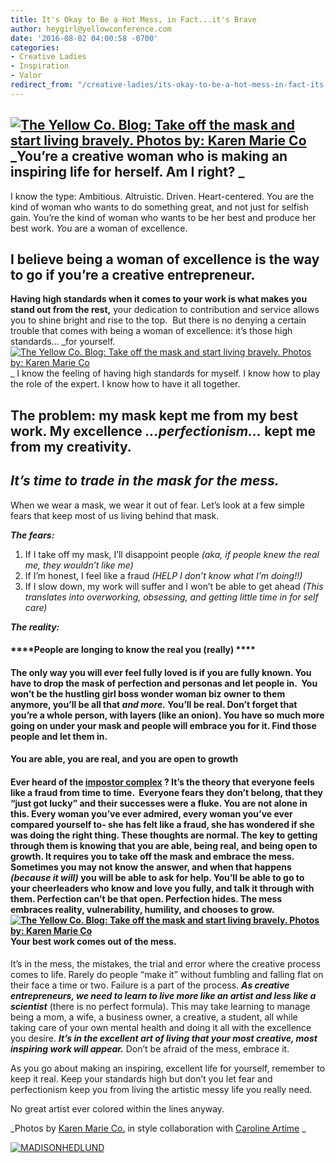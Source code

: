 ```yaml
---
title: It's Okay to Be a Hot Mess, in Fact...it's Brave
author: heygirl@yellowconference.com
date: '2016-08-02 04:00:58 -0700'
categories:
- Creative Ladies
- Inspiration
- Valor
redirect_from: "/creative-ladies/its-okay-to-be-a-hot-mess-in-fact-its-brave/"
---
```


## [![The Yellow Co. Blog: Take off the mask and start living bravely. Photos by: Karen Marie Co](http://yellowconference.com/wp-content/uploads/2016/08/HOT-MESS-BLOG-IMAGE-FINAL-2.jpg)](http://yellowconference.com/wp-content/uploads/2016/08/HOT-MESS-BLOG-IMAGE-FINAL-2.jpg)_You’re a creative woman who is making an inspiring life for herself. Am I right? _

I know the type: Ambitious. Altruistic. Driven. Heart-centered. You are the kind of woman who wants to do something great, and not just for selfish gain. You’re the kind of woman who wants to be her best and produce her best work. _You_ are a woman of excellence.

## I believe being a woman of excellence is the way to go if you’re a creative entrepreneur.

**Having high standards when it comes to your work is what makes you stand out from the rest,** your dedication to contribution and service allows you to shine bright and rise to the top.  But there is no denying a certain trouble that comes with being a woman of excellence: it’s those high standards… _for yourself.[![The Yellow Co. Blog: Take off the mask and start living bravely. Photos by: Karen Marie Co](http://yellowconference.com/wp-content/uploads/2016/07/MG_1248-683x1024.jpg)](http://yellowconference.com/wp-content/uploads/2016/07/MG_1248.jpg) _ I know the feeling of having high standards for myself. I know how to play the role of the expert. I know how to have it all together.

## The problem: my mask kept me from my best work. My excellence _...perfectionism..._ kept me from my creativity.

## _It’s time to trade in the mask for the mess._

When we wear a mask, we wear it out of fear. Let’s look at a few simple fears that keep most of us living behind that mask.

_**The fears:**_

1.  If I take off my mask, I’ll disappoint people _(aka, if people knew the real me, they wouldn’t like me)_
2.  If I’m honest, I feel like a fraud _(HELP I don’t know what I’m doing!!)_
3.  If I slow down, my work will suffer and I won’t be able to get ahead _(This translates into overworking, obsessing, and getting little time in for self care)_

_**The reality:**_

#### ****People are longing to know the real you (really) ****

#### The only way you will ever feel fully loved is if you are fully known. You have to drop the mask of perfection and personas and let people in.  You won’t be the hustling girl boss wonder woman biz owner to them anymore, you’ll be all that _and more._ You’ll be real. Don’t forget that you’re a whole person, with layers (like an onion). You have so much more going on under your mask and people will embrace you for it. Find those people and let them in.

#### ****You are able, you are real, and you are open to growth****

#### Ever heard of the [impostor complex](https://www.youtube.com/watch?v=J3Em-IIAQ6I) ? It’s the theory that everyone feels like a fraud from time to time.  Everyone fears they don’t belong, that they “just got lucky” and their successes were a fluke. You are not alone in this. Every woman you’ve ever admired, every woman you’ve ever compared yourself to- she has felt like a fraud, she has wondered if she was doing the right thing. These thoughts are normal. The key to getting through them is knowing that you are able, being real, and being open to growth. It requires you to take off the mask and embrace the mess. Sometimes you may not know the answer, and when that happens _(because it will)_ you will be able to ask for help. You’ll be able to go to your cheerleaders who know and love you fully, and talk it through with them. Perfection can’t be that open. Perfection hides. The mess embraces reality, vulnerability, humility, and chooses to grow. [![The Yellow Co. Blog: Take off the mask and start living bravely. Photos by: Karen Marie Co](http://yellowconference.com/wp-content/uploads/2016/07/MG_1241-683x1024.jpg)](http://yellowconference.com/wp-content/uploads/2016/07/MG_1241.jpg) ****Your best work comes out of the mess.****

It’s in the mess, the mistakes, the trial and error where the creative process comes to life. Rarely do people “make it” without fumbling and falling flat on their face a time or two. Failure is a part of the process. **_As creative entrepreneurs, we need to learn to live more like an artist and less like a scientist_** (there is no perfect formula). This may take learning to manage being a mom, a wife, a business owner, a creative, a student, all while taking care of your own mental health and doing it all with the excellence you desire. **_It’s in the excellent art of living that your most creative, most inspiring work will appear._** Don’t be afraid of the mess, embrace it.

As you go about making an inspiring, excellent life for yourself, remember to keep it real. Keep your standards high but don’t you let fear and perfectionism keep you from living the artistic messy life you really need.

No great artist ever colored within the lines anyway.

_Photos by [Karen Marie Co.](http://karenmarieco.com/) in style collaboration with [Caroline Artime](http://www.carolineartime.com/) _

[![MADISONHEDLUND](http://yellowconference.com/wp-content/uploads/2016/08/MADISONHEDLUND.jpg)](http://www.madisonhedlund.co/blog/baseline-needs)
